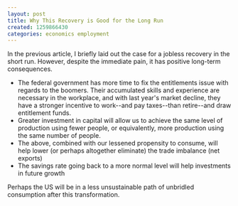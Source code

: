 ```yaml
---
layout: post
title: Why This Recovery is Good for the Long Run
created: 1259866430
categories: economics employment
---
```

In the previous article, I briefly laid out the case for a jobless recovery in the short run. However, despite the immediate pain, it has positive long-term consequences.
<ul>
<li>The federal government has more time to fix the entitlements issue with regards to the boomers. Their accumulated skills and experience are necessary in the workplace, and with last year's market decline, they have a stronger incentive to work--and pay taxes--than retire--and draw entitlement funds.</li>
<li>Greater investment in capital will allow us to achieve the same level of production using fewer people, or equivalently, more production using the same number of people.</li>
<li>The above, combined with our lessened propensity to consume, will help lower (or perhaps altogether eliminate) the trade imbalance (net exports)</li>
<li>The savings rate going back to a more normal level will help investments in future growth</li>
</ul>
Perhaps the US will be in a less unsustainable path of unbridled consumption after this transformation.
